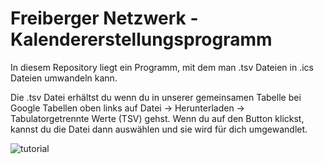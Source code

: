 # Freiberger Netzwerk - Kalendererstellungsprogramm
In diesem Repository liegt ein Programm, mit dem man .tsv Dateien in .ics Dateien umwandeln kann.


Die .tsv Datei erhältst du wenn du in unserer gemeinsamen Tabelle bei Google Tabellen oben links auf Datei -> Herunterladen -> Tabulatorgetrennte Werte (TSV) gehst. Wenn du auf den Button klickst, kannst du die Datei dann auswählen und sie wird für dich umgewandlet.  
  
  
![tutorial](https://user-images.githubusercontent.com/73296893/209672834-bb904730-420a-4d0f-9f70-3a6b3a3d8600.PNG)
